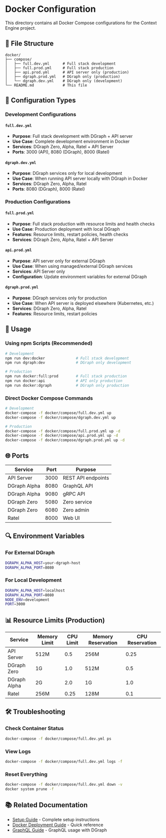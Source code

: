# Docker Configuration

This directory contains all Docker Compose configurations for the Context Engine project.

## 📁 File Structure

```
docker/
├── compose/
│   ├── full.dev.yml      # Full stack development
│   ├── full.prod.yml     # Full stack production
│   ├── api.prod.yml      # API server only (production)
│   ├── dgraph.prod.yml   # DGraph only (production)
│   └── dgraph.dev.yml    # DGraph only (development)
└── README.md             # This file
```

## 🚀 Configuration Types

### Development Configurations

#### `full.dev.yml`
- **Purpose**: Full stack development with DGraph + API server
- **Use Case**: Complete development environment in Docker
- **Services**: DGraph Zero, Alpha, Ratel + API Server
- **Ports**: 3000 (API), 8080 (DGraph), 8000 (Ratel)

#### `dgraph.dev.yml`
- **Purpose**: DGraph services only for local development
- **Use Case**: When running API server locally with DGraph in Docker
- **Services**: DGraph Zero, Alpha, Ratel
- **Ports**: 8080 (DGraph), 8000 (Ratel)

### Production Configurations

#### `full.prod.yml`
- **Purpose**: Full stack production with resource limits and health checks
- **Use Case**: Production deployment with local DGraph
- **Features**: Resource limits, restart policies, health checks
- **Services**: DGraph Zero, Alpha, Ratel + API Server

#### `api.prod.yml`
- **Purpose**: API server only for external DGraph
- **Use Case**: When using managed/external DGraph services
- **Services**: API Server only
- **Configuration**: Update environment variables for external DGraph

#### `dgraph.prod.yml`
- **Purpose**: DGraph services only for production
- **Use Case**: When API server is deployed elsewhere (Kubernetes, etc.)
- **Services**: DGraph Zero, Alpha, Ratel
- **Features**: Resource limits, restart policies

## 🔧 Usage

### Using npm Scripts (Recommended)

```bash
# Development
npm run dev:docker              # Full stack development
npm run dgraph:dev              # DGraph only development

# Production
npm run docker:full:prod        # Full stack production
npm run docker:api              # API only production
npm run docker:dgraph           # DGraph only production
```

### Direct Docker Compose Commands

```bash
# Development
docker-compose -f docker/compose/full.dev.yml up
docker-compose -f docker/compose/dgraph.dev.yml up

# Production
docker-compose -f docker/compose/full.prod.yml up -d
docker-compose -f docker/compose/api.prod.yml up -d
docker-compose -f docker/compose/dgraph.prod.yml up -d
```

## 🌐 Ports

| Service | Port | Purpose |
|---------|------|---------|
| API Server | 3000 | REST API endpoints |
| DGraph Alpha | 8080 | GraphQL API |
| DGraph Alpha | 9080 | gRPC API |
| DGraph Zero | 5080 | Zero service |
| DGraph Zero | 6080 | Zero admin |
| Ratel | 8000 | Web UI |

## 🔍 Environment Variables

### For External DGraph
```bash
DGRAPH_ALPHA_HOST=your-dgraph-host
DGRAPH_ALPHA_PORT=8080
```

### For Local Development
```bash
DGRAPH_ALPHA_HOST=localhost
DGRAPH_ALPHA_PORT=8080
NODE_ENV=development
PORT=3000
```

## 📊 Resource Limits (Production)

| Service | Memory Limit | CPU Limit | Memory Reservation | CPU Reservation |
|---------|-------------|-----------|-------------------|-----------------|
| API Server | 512M | 0.5 | 256M | 0.25 |
| DGraph Zero | 1G | 1.0 | 512M | 0.5 |
| DGraph Alpha | 2G | 2.0 | 1G | 1.0 |
| Ratel | 256M | 0.25 | 128M | 0.1 |

## 🛠️ Troubleshooting

### Check Container Status
```bash
docker-compose -f docker/compose/full.dev.yml ps
```

### View Logs
```bash
docker-compose -f docker/compose/full.dev.yml logs -f
```

### Reset Everything
```bash
docker-compose -f docker/compose/full.dev.yml down -v
docker system prune -f
```

## 📚 Related Documentation

- [Setup Guide](../guides/setup.md) - Complete setup instructions
- [Docker Deployment Guide](../guides/docker-deployment.md) - Quick reference
- [GraphQL Guide](../guides/graphql.md) - GraphQL usage with DGraph
